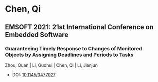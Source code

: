 # Chen, Qi

## EMSOFT 2021: 21st International Conference on Embedded Software

### Guaranteeing Timely Response to Changes of Monitored Objects by Assigning Deadlines and Periods to Tasks
Zhou, Quan | Li, Guohui | Chen, Qi | Li, Jianjun
* DOI: [10.1145/3477027](https://doi.org/10.1145/3477027)

